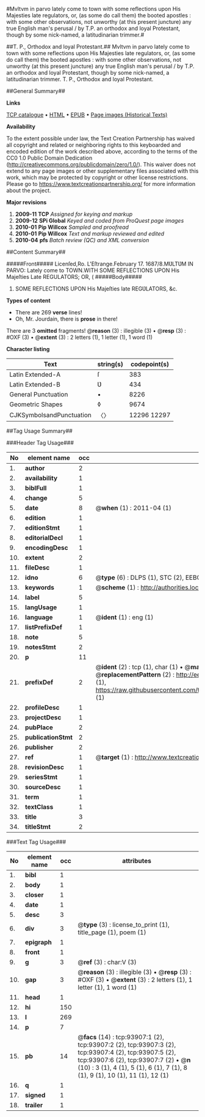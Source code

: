 #Mvltvm in parvo lately come to town with some reflections upon His Majesties late regulators, or, (as some do call them) the booted apostles : with some other observations, not unworthy (at this present juncture) any true English man's perusal / by T.P. an orthodox and loyal Protestant, though by some nick-named, a latitudinarian trimmer.#

##T. P., Orthodox and loyal Protestant.##
Mvltvm in parvo lately come to town with some reflections upon His Majesties late regulators, or, (as some do call them) the booted apostles : with some other observations, not unworthy (at this present juncture) any true English man's perusal / by T.P. an orthodox and loyal Protestant, though by some nick-named, a latitudinarian trimmer.
T. P., Orthodox and loyal Protestant.

##General Summary##

**Links**

[TCP catalogue](http://www.ota.ox.ac.uk/tcp/)  • 
[HTML](http://tei.it.ox.ac.uk/tcp/Texts-HTML/free/A54/A54021.html)  • 
[EPUB](http://tei.it.ox.ac.uk/tcp/Texts-EPUB/free/A54/A54021.epub) • 
[Page images (Historical Texts)](https://historicaltexts.jisc.ac.uk/eebo-12787641e)

**Availability**

To the extent possible under law, the Text Creation Partnership has waived all copyright and related or neighboring rights to this keyboarded and encoded edition of the work described above, according to the terms of the CC0 1.0 Public Domain Dedication (http://creativecommons.org/publicdomain/zero/1.0/). This waiver does not extend to any page images or other supplementary files associated with this work, which may be protected by copyright or other license restrictions. Please go to https://www.textcreationpartnership.org/ for more information about the project.

**Major revisions**

1. __2009-11__ __TCP__ *Assigned for keying and markup*
1. __2009-12__ __SPi Global__ *Keyed and coded from ProQuest page images*
1. __2010-01__ __Pip Willcox__ *Sampled and proofread*
1. __2010-01__ __Pip Willcox__ *Text and markup reviewed and edited*
1. __2010-04__ __pfs__ *Batch review (QC) and XML conversion*

##Content Summary##

#####Front#####
Licenſed,Ro. L'Eſtrange.February 17. 1687/8.MƲLTƲM IN PARVO: Lately come to TOWN.WITH SOME REFLECTIONS UPON His Majeſties Late REGULATORS; OR, (
#####Body#####

1. SOME REFLECTIONS UPON His Majeſties late REGƲLATORS, &c.

**Types of content**

  * There are 269 **verse** lines!
  * Oh, Mr. Jourdain, there is **prose** in there!

There are 3 **omitted** fragments! 
 @__reason__ (3) : illegible (3)  •  @__resp__ (3) : #OXF (3)  •  @__extent__ (3) : 2 letters (1), 1 letter (1), 1 word (1)

**Character listing**


|Text|string(s)|codepoint(s)|
|---|---|---|
|Latin Extended-A|ſ|383|
|Latin Extended-B|Ʋ|434|
|General Punctuation|•|8226|
|Geometric Shapes|◊|9674|
|CJKSymbolsandPunctuation|〈〉|12296 12297|

##Tag Usage Summary##

###Header Tag Usage###

|No|element name|occ|attributes|
|---|---|---|---|
|1.|__author__|2||
|2.|__availability__|1||
|3.|__biblFull__|1||
|4.|__change__|5||
|5.|__date__|8| @__when__ (1) : 2011-04 (1)|
|6.|__edition__|1||
|7.|__editionStmt__|1||
|8.|__editorialDecl__|1||
|9.|__encodingDesc__|1||
|10.|__extent__|2||
|11.|__fileDesc__|1||
|12.|__idno__|6| @__type__ (6) : DLPS (1), STC (2), EEBO-CITATION (1), OCLC (1), VID (1)|
|13.|__keywords__|1| @__scheme__ (1) : http://authorities.loc.gov/ (1)|
|14.|__label__|5||
|15.|__langUsage__|1||
|16.|__language__|1| @__ident__ (1) : eng (1)|
|17.|__listPrefixDef__|1||
|18.|__note__|5||
|19.|__notesStmt__|2||
|20.|__p__|11||
|21.|__prefixDef__|2| @__ident__ (2) : tcp (1), char (1)  •  @__matchPattern__ (2) : ([0-9\-]+):([0-9IVX]+) (1), (.+) (1)  •  @__replacementPattern__ (2) : http://eebo.chadwyck.com/downloadtiff?vid=$1&page=$2 (1), https://raw.githubusercontent.com/textcreationpartnership/Texts/master/tcpchars.xml#$1 (1)|
|22.|__profileDesc__|1||
|23.|__projectDesc__|1||
|24.|__pubPlace__|2||
|25.|__publicationStmt__|2||
|26.|__publisher__|2||
|27.|__ref__|1| @__target__ (1) : http://www.textcreationpartnership.org/docs/. (1)|
|28.|__revisionDesc__|1||
|29.|__seriesStmt__|1||
|30.|__sourceDesc__|1||
|31.|__term__|1||
|32.|__textClass__|1||
|33.|__title__|3||
|34.|__titleStmt__|2||


###Text Tag Usage###

|No|element name|occ|attributes|
|---|---|---|---|
|1.|__bibl__|1||
|2.|__body__|1||
|3.|__closer__|1||
|4.|__date__|1||
|5.|__desc__|3||
|6.|__div__|3| @__type__ (3) : license_to_print (1), title_page (1), poem (1)|
|7.|__epigraph__|1||
|8.|__front__|1||
|9.|__g__|3| @__ref__ (3) : char:V (3)|
|10.|__gap__|3| @__reason__ (3) : illegible (3)  •  @__resp__ (3) : #OXF (3)  •  @__extent__ (3) : 2 letters (1), 1 letter (1), 1 word (1)|
|11.|__head__|1||
|12.|__hi__|150||
|13.|__l__|269||
|14.|__p__|7||
|15.|__pb__|14| @__facs__ (14) : tcp:93907:1 (2), tcp:93907:2 (2), tcp:93907:3 (2), tcp:93907:4 (2), tcp:93907:5 (2), tcp:93907:6 (2), tcp:93907:7 (2)  •  @__n__ (10) : 3 (1), 4 (1), 5 (1), 6 (1), 7 (1), 8 (1), 9 (1), 10 (1), 11 (1), 12 (1)|
|16.|__q__|1||
|17.|__signed__|1||
|18.|__trailer__|1||
